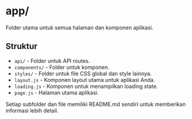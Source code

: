 # app/

Folder utama untuk semua halaman dan komponen aplikasi.

## Struktur

- `api/` - Folder untuk API routes.
- `components/` - Folder untuk komponen.
- `styles/` - Folder untuk file CSS global dan style lainnya.
- `layout.js` - Komponen layout utama untuk aplikasi Anda.
- `loading.js` - Komponen untuk menampilkan loading state.
- `page.js` - Halaman utama aplikasi.

Setiap subfolder dan file memiliki README.md sendiri untuk memberikan informasi lebih detail.
